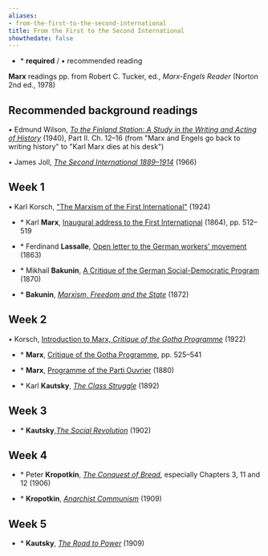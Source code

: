 ```yaml
---
aliases:
- from-the-first-to-the-second-international
title: From the First to the Second International
showthedate: false
---
```

* \* **required** / • recommended reading

**Marx** readings pp. from Robert C. Tucker, ed., _Marx-Engels Reader_ (Norton 2nd ed., 1978)

## Recommended background readings

• Edmund Wilson, <a href="http://books.google.com/books?id=6ZaTgaSeFDMC&amp;dq=edmund%20wilson%20to%20the%20finland%20station&amp;source=gbs_similarbooks" target="_blank">_To the Finland Station: A Study in the Writing and Acting of History_</a> (1940), Part II. Ch. 12–16 (from "Marx and Engels go back to writing history" to "Karl Marx dies at his desk")

• James Joll, _<a href="/file/readings/James_Joll_The_Second_International_1889-1914.pdf" target="_blank">The Second International 1889–1914</a>_ (1966)

## Week 1

• Karl Korsch, <a href="http://www.marxists.org/archive/korsch/1924/first-international.htm" target="_blank">"The Marxism of the First International"</a> (1924)

* \* Karl **Marx**, <a href="http://www.marxists.org/archive/marx/works/1864/10/27.htm" target="_blank">Inaugural address to the First International</a> (1864), pp. 512–519

* \* Ferdinand **Lassalle**, <a href="/file/readings/lassalle_openletter1863.pdf" target="_blank">Open letter to the German workers' movement</a> (1863)

* \* Mikhail **Bakunin**, <a href="http://libcom.org/library/a-critique-of-the-german-social-democratic-program-bakunin" target="_blank">A Critique of the German Social-Democratic Program</a> (1870)

* \* **Bakunin**, <a href="http://www.marxists.org/reference/archive/bakunin/works/mf-state/index.htm" target="_blank">_Marxism, Freedom and the State_</a> (1872)


## Week 2

• Korsch, <a href="http://www.marxists.org/archive/korsch/1922/gotha.htm" target="_blank">Introduction to Marx, _Critique of the Gotha Programme_</a> (1922)

* \* **Marx**, <a href="http://www.marxists.org/archive/marx/works/1875/gotha/index.htm" target="_blank">Critique of the Gotha Programme</a>, pp. 525–541

* \* **Marx**, <a href="http://www.marxists.org/archive/marx/works/1880/05/parti-ouvrier.htm" target="_blank">Programme of the Parti Ouvrier</a> (1880)

* \* Karl **Kautsky**, _<a href="https://www.marxists.org/archive/kautsky/1892/erfurt/" target="_blank">The Class Struggle</a>_ (1892)


## Week 3

* \* **Kautsky**,_<a href="https://www.marxists.org/archive/kautsky/1902/socrev/" target="_blank">The Social Revolution</a>_ (1902)


## Week 4

* \* Peter **Kropotkin**, <a href="http://dwardmac.pitzer.edu/anarchist_archives/kropotkin/conquest/toc.html" target="_blank">_The Conquest of Bread_</a>, especially Chapters 3, 11 and 12 (1906)

* \* **Kropotkin**, <a href="http://dwardmac.pitzer.edu/anarchist_archives/kropotkin/revpamphlets/anarchistcommunism.html" target="_blank">_Anarchist Communism_</a> (1909)


## Week 5

* \* **Kautsky**, _<a href="https://www.marxists.org/archive/kautsky/1909/power/" target="_blank">The Road to Power</a>_ (1909)
